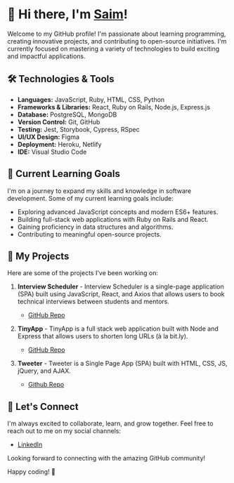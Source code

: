 # 👋 Hi there, I'm [Saim](@x-saim)!

<!---![Profile Banner](https://your-image-url.com/banner.png)--->

Welcome to my GitHub profile! I'm passionate about learning programming, creating innovative projects, and contributing to open-source initiatives. I'm currently focused on mastering a variety of technologies to build exciting and impactful applications.

## 🛠️ Technologies & Tools

- **Languages:** JavaScript, Ruby, HTML, CSS, Python
- **Frameworks & Libraries:** React, Ruby on Rails, Node.js, Express.js
- **Database:** PostgreSQL, MongoDB
- **Version Control:** Git, GitHub
- **Testing:** Jest, Storybook, Cypress, RSpec
- **UI/UX Design:** Figma
- **Deployment:** Heroku, Netlify
- **IDE:** Visual Studio Code

## 🌱 Current Learning Goals

I'm on a journey to expand my skills and knowledge in software development. Some of my current learning goals include:

- Exploring advanced JavaScript concepts and modern ES6+ features.
- Building full-stack web applications with Ruby on Rails and React.
- Gaining proficiency in data structures and algorithms.
- Contributing to meaningful open-source projects.

## 🔭 My Projects

Here are some of the projects I've been working on:

1. **Interview Scheduler** - Interview Scheduler is a single-page application (SPA) built using JavaScript, React, and Axios that allows users to book technical interviews between students and mentors.
   - [GitHub Repo](https://github.com/x-saim/scheduler)

2. **TinyApp** - TinyApp is a full stack web application built with Node and Express that allows users to shorten long URLs (à la bit.ly).
   - [GitHub Repo](https://github.com/x-saim/tinyapp)
3. **Tweeter** - Tweeter is a Single Page App (SPA) built with HTML, CSS, JS, jQuery, and AJAX.
   - [Github Repo](https://github.com/x-saim/tweeter)

<!---2. **QuizApp** - Another exciting project showcasing your skills.
   - [GitHub Repo](https://github.com/your-repo/project-name-2)
   - [Live Demo](https://your-live-demo-url.com) --->

## 🤝 Let's Connect

I'm always excited to collaborate, learn, and grow together. Feel free to reach out to me on my social channels:

- [LinkedIn](https://www.linkedin.com/in/saimamir/)

Looking forward to connecting with the amazing GitHub community!

Happy coding! 🚀


<!---
x-saim/x-saim is a ✨ special ✨ repository because its `README.md` (this file) appears on your GitHub profile.
You can click the Preview link to take a look at your changes.
--->
